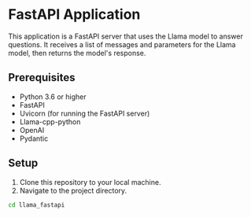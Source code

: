 # FastAPI Application

This application is a FastAPI server that uses the Llama model to answer questions. It receives a list of messages and parameters for the Llama model, then returns the model's response.

## Prerequisites

- Python 3.6 or higher
- FastAPI
- Uvicorn (for running the FastAPI server)
- Llama-cpp-python
- OpenAI
- Pydantic

## Setup

1. Clone this repository to your local machine.
2. Navigate to the project directory.

```bash
cd llama_fastapi
